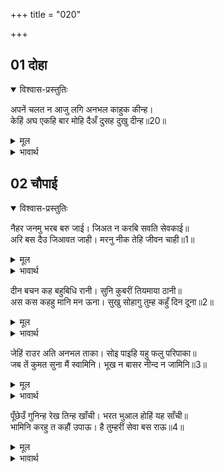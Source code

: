 +++
title = "020"

+++


## 01 दोहा
<details open><summary>विश्वास-प्रस्तुतिः</summary>

अपनें चलत न आजु लगि अनभल काहुक कीन्ह।  
केहिं अघ एकहि बार मोहि दैअँ दुसह दुखु दीन्ह॥20॥  
</details>
<details><summary>मूल</summary>

अपनें चलत न आजु लगि अनभल काहुक कीन्ह।  
केहिं अघ एकहि बार मोहि दैअँ दुसह दुखु दीन्ह॥20॥  
</details>

<details><summary>भावार्थ</summary>

अपनी चलते (जहाँ तक मेरा वश चला) मैन्ने आज तक कभी किसी का बुरा नहीं किया। फिर न जाने किस पाप से दैव ने मुझे एक ही साथ यह दुःसह दुःख दिया॥20॥  
</details>




## 02 चौपाई
<details open><summary>विश्वास-प्रस्तुतिः</summary>

नैहर जनमु भरब बरु जाई। जिअत न करबि सवति सेवकाई॥  
अरि बस दैउ जिआवत जाही। मरनु नीक तेहि जीवन चाही॥1॥  
</details>
<details><summary>मूल</summary>

नैहर जनमु भरब बरु जाई। जिअत न करबि सवति सेवकाई॥  
अरि बस दैउ जिआवत जाही। मरनु नीक तेहि जीवन चाही॥1॥  
</details>

<details><summary>भावार्थ</summary>

मैं भले ही नैहर जाकर वहीं जीवन बिता दूँगी, पर जीते जी सौत की चाकरी नहीं करूँगी। दैव जिसको शत्रु के वश में रखकर जिलाता है, उसके लिए तो जीने की अपेक्षा मरना ही अच्छा है॥1॥  
</details>

दीन बचन कह बहुबिधि रानी। सुनि कुबरीं तियमाया ठानी॥  
अस कस कहहु मानि मन ऊना। सुखु सोहागु तुम्ह कहुँ दिन दूना॥2॥  

<details><summary>मूल</summary>

दीन बचन कह बहुबिधि रानी। सुनि कुबरीं तियमाया ठानी॥  
अस कस कहहु मानि मन ऊना। सुखु सोहागु तुम्ह कहुँ दिन दूना॥2॥  
</details>

<details><summary>भावार्थ</summary>

रानी ने बहुत प्रकार के दीन वचन कहे। उन्हें सुनकर कुबरी ने त्रिया चरित्र फैलाया। (वह बोली-) तुम मन में ग्लानि मानकर ऐसा क्यों कह रही हो, तुम्हारा सुख-सुहाग दिन-दिन दूना होगा॥2॥  
</details>

जेहिं राउर अति अनभल ताका। सोइ पाइहि यहु फलु परिपाका॥  
जब तें कुमत सुना मैं स्वामिनि। भूख न बासर नीन्द न जामिनि॥3॥  

<details><summary>मूल</summary>

जेहिं राउर अति अनभल ताका। सोइ पाइहि यहु फलु परिपाका॥  
जब तें कुमत सुना मैं स्वामिनि। भूख न बासर नीन्द न जामिनि॥3॥  
</details>

<details><summary>भावार्थ</summary>

जिसने तुम्हारी बुराई चाही है, वही परिणाम में यह (बुराई रूप) फल पाएगी। हे स्वामिनि! मैन्ने जब से यह कुमत सुना है, तबसे मुझे न तो दिन में कुछ भूख लगती है और न रात में नीन्द ही आती है॥3॥  
</details>

पूँछेउँ गुनिन्ह रेख तिन्ह खाँची। भरत भुआल होहिं यह साँची॥  
भामिनि करहु त कहौं उपाऊ। है तुम्हरीं सेवा बस राऊ॥4॥  

<details><summary>मूल</summary>

पूँछेउँ गुनिन्ह रेख तिन्ह खाँची। भरत भुआल होहिं यह साँची॥  
भामिनि करहु त कहौं उपाऊ। है तुम्हरीं सेवा बस राऊ॥4॥  
</details>

<details><summary>भावार्थ</summary>

मैन्ने ज्योतिषियों से पूछा, तो उन्होन्ने रेखा खीञ्चकर (गणित करके अथवा निश्चयपूर्वक) कहा कि भरत राजा होङ्गे, यह सत्य बात है। हे भामिनि! तुम करो तो उपाय मैं बताऊँ। राजा तुम्हारी सेवा के वश में हैं ही॥4॥  
</details>
